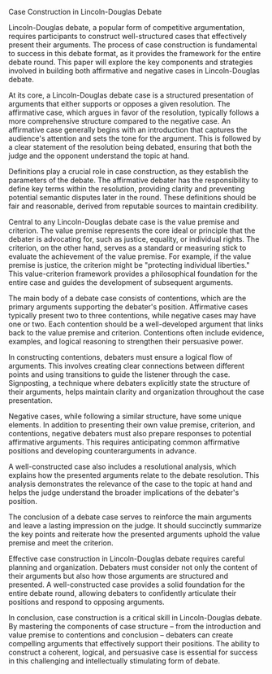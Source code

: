 Case Construction in Lincoln-Douglas Debate

Lincoln-Douglas debate, a popular form of competitive argumentation, requires participants to construct well-structured cases that effectively present their arguments. The process of case construction is fundamental to success in this debate format, as it provides the framework for the entire debate round. This paper will explore the key components and strategies involved in building both affirmative and negative cases in Lincoln-Douglas debate.

At its core, a Lincoln-Douglas debate case is a structured presentation of arguments that either supports or opposes a given resolution. The affirmative case, which argues in favor of the resolution, typically follows a more comprehensive structure compared to the negative case. An affirmative case generally begins with an introduction that captures the audience's attention and sets the tone for the argument. This is followed by a clear statement of the resolution being debated, ensuring that both the judge and the opponent understand the topic at hand.

Definitions play a crucial role in case construction, as they establish the parameters of the debate. The affirmative debater has the responsibility to define key terms within the resolution, providing clarity and preventing potential semantic disputes later in the round. These definitions should be fair and reasonable, derived from reputable sources to maintain credibility.

Central to any Lincoln-Douglas debate case is the value premise and criterion. The value premise represents the core ideal or principle that the debater is advocating for, such as justice, equality, or individual rights. The criterion, on the other hand, serves as a standard or measuring stick to evaluate the achievement of the value premise. For example, if the value premise is justice, the criterion might be "protecting individual liberties." This value-criterion framework provides a philosophical foundation for the entire case and guides the development of subsequent arguments.

The main body of a debate case consists of contentions, which are the primary arguments supporting the debater's position. Affirmative cases typically present two to three contentions, while negative cases may have one or two. Each contention should be a well-developed argument that links back to the value premise and criterion. Contentions often include evidence, examples, and logical reasoning to strengthen their persuasive power.

In constructing contentions, debaters must ensure a logical flow of arguments. This involves creating clear connections between different points and using transitions to guide the listener through the case. Signposting, a technique where debaters explicitly state the structure of their arguments, helps maintain clarity and organization throughout the case presentation.

Negative cases, while following a similar structure, have some unique elements. In addition to presenting their own value premise, criterion, and contentions, negative debaters must also prepare responses to potential affirmative arguments. This requires anticipating common affirmative positions and developing counterarguments in advance.

A well-constructed case also includes a resolutional analysis, which explains how the presented arguments relate to the debate resolution. This analysis demonstrates the relevance of the case to the topic at hand and helps the judge understand the broader implications of the debater's position.

The conclusion of a debate case serves to reinforce the main arguments and leave a lasting impression on the judge. It should succinctly summarize the key points and reiterate how the presented arguments uphold the value premise and meet the criterion.

Effective case construction in Lincoln-Douglas debate requires careful planning and organization. Debaters must consider not only the content of their arguments but also how those arguments are structured and presented. A well-constructed case provides a solid foundation for the entire debate round, allowing debaters to confidently articulate their positions and respond to opposing arguments.

In conclusion, case construction is a critical skill in Lincoln-Douglas debate. By mastering the components of case structure – from the introduction and value premise to contentions and conclusion – debaters can create compelling arguments that effectively support their positions. The ability to construct a coherent, logical, and persuasive case is essential for success in this challenging and intellectually stimulating form of debate.